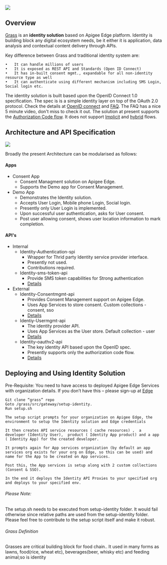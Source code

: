 <p align="left"><a href="http://apigee.com/"><img src="http://apigee.com/about/sites/all/themes/apigee_themes/apigee_mktg/images/logo.png"/></a></p>

Overview
--------
[Grass](https://github.com/apigee/grass#grass-definition) is an **identity solution** based on Apigee Edge platform. Identity is building block any digital ecosystem needs, be it either it is application, data analysis and contextual content delivery through APIs.

Key difference between Grass and traditional identity system are:

    •	It can handle millions of users 
    •	It is exposed as REST API and Standards (Open ID Connect)
    •	It has in-built consent mgmt., expandable for all non-identity resource type as well
    •	It can authenticate using different mechanism including SMS Login, Social login etc.
    
The identity solution is built based upon the OpenID Connect 1.0 specification. The spec is is a simple identity layer on top of the OAuth 2.0 protocol. Check the details at [OpenID connect](http://openid.net/connect/) and [FAQ](http://openid.net/connect/faq/). The FAQ has a nice 5 minute video, don't miss to check it out.
The solution at present supports the [Authorization Code flow](http://openid.net/specs/openid-connect-core-1_0.html#CodeFlowAuth). It does not support [Implicit](http://openid.net/specs/openid-connect-core-1_0.html#ImplicitFlowAuth) and [hybrid](http://openid.net/specs/openid-connect-core-1_0.html#HybridFlowAuth) flows. 



Architecture and API Specification
----------------------------------

<p align="left"><a><img src="https://i.cloudup.com/55Lv-NK4H2.png"/></a></p>

Broadly the present Architecture can be modularised as follows:

#### Apps
   * Consent App
     * Consent Managment solution on Apigee Edge. 
     * Supports the Demo app for Consent Management.
   * Demo App
     * Demonstrates the Identity solution. 
     * Accepts User Login, Mobile phone Login, Social login.
     * Presently only User Login is implemented. 
     * Upon successful user authentication, asks for User consent.
     * Post user allowing consent, shows user location information to mark completion.

#### API's
   * Internal
     * Identity-Authentication-spi
        * Wrapper for Thrid party Identity service provider interface. 
        * Presently not used. 
        * Contributions required.
     * Identity-sms-token-api
        * Provide SMS token capabilities for Strong authentication
        * [Details](https://github.com/apigeecs/grass/blob/master/docs/source/index.md)
   * External
     * Identity-Consentmgmt-api
        * Provides Consent Management support on Apigee Edge. 
        * Uses App Services to store consent. Custom collections - consent, sso
        * [Details](https://github.com/apigeecs/grass/blob/master/docs/source/consent-management-api.md)
     * Identiy-Usermgmt-api
        * The identity provider API. 
        * Uses App Services as the User store. Default collection - user
        * [Details](https://github.com/apigeecs/grass/blob/master/docs/source/index.md)               
     * Identity-oauthv2-api
        * The key identity API based upon the OpenID spec.
        * Presently supports only the authorization code flow. 
        * [Details](https://github.com/apigeecs/grass/blob/master/docs/source/identity-api.md)
            


Deploying and Using Identity Solution
-------------------------------------
Pre-Requisite:
You need to have access to deployed Apigee Edge Services with organization details. If you don’t have this – please sign-up at [Edge](http://enterprise.apigee.com)

    Git clone “grass” repo
    Goto /grass/src/gateway/setup-identity. 
    Run setup.sh
    
	The setup script prompts for your organization on Apigee Edge, the environment to setup the Identity solution and Edge credentials 
	
	It then creates API service resources ( cache resources) ,  a developer (Identity User),  product ( Identity App product) and a app ( Identity App) for the created developer. 

	It prompts again for App services organization (by default an app services org exists for your org on Edge, so this can be used) and name for the App to be created on App services. 

	Post this, the App services is setup along with 2 custom collections (Consent & SSO). 

	In the end it deploys the Identity API Proxies to your specified org and deploys to your specified env.

###### Please Note: 
The setup.sh needs to be executed from setup-identity folder. It would fail otherwise since relative paths are used from the setup-identity folder. Please feel free to contribute to the setup script itself and make it robust.

###### Grass Definition
Grasses are critical building block for food chain.. It used in many forms as lawns, food(rice, wheat etc), beverages(beer, whisky etc) and feeding animal;so is identity
